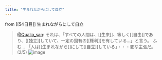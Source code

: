 ```yaml
---
title: "生まれながらにして自立"
---
```


from [[54日目]]
生まれながらにして自立
> [@Qualia_san](https://twitter.com/Qualia_san/status/1604863233227051009?s=20&t=AurMx9N3nqtGmczfiFCzTg): それは、「すべての人間は、[[生来]]、等しく[[自由]]であり、[[独立]]していて、一定の固有の[[権利]]を有している...」と言う。
> ふむ... 「人は[[生まれながら]]にして[[自立]]している」・・・変な主張だ。(2/5)
> ![image](https://pbs.twimg.com/media/FkWdnFsUYAAIO9x.png)

